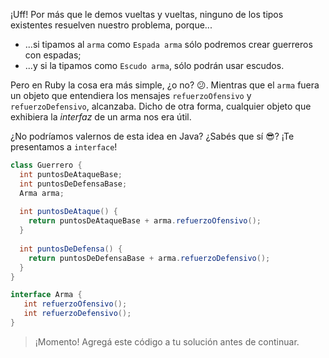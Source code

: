 ¡Uff! Por más que le demos vueltas y vueltas, ninguno de los tipos existentes resuelven nuestro problema, porque...

* ...si tipamos al `arma` como `Espada arma` sólo podremos crear guerreros con espadas;
* ...y si la tipamos como `Escudo arma`, sólo podrán usar escudos. 


Pero en Ruby la cosa era más simple, ¿o no? :confused:. Mientras que el `arma` fuera un objeto que entendiera los mensajes `refuerzoOfensivo` y `refuerzoDefensivo`, alcanzaba. Dicho de otra forma, cualquier objeto que exhibiera la _interfaz_ de un arma nos era útil.  

¿No podríamos valernos de esta idea en Java? ¿Sabés que sí :sunglasses:? ¡Te presentamos a `interface`!

```java
class Guerrero {
  int puntosDeAtaqueBase;
  int puntosDeDefensaBase;
  Arma arma;
  
  int puntosDeAtaque() {
    return puntosDeAtaqueBase + arma.refuerzoOfensivo();
  }
  
  int puntosDeDefensa() {
    return puntosDeDefensaBase + arma.refuerzoDefensivo();
  }
}

interface Arma {
   int refuerzoOfensivo();
   int refuerzoDefensivo();
}
```

> ¡Momento! Agregá este código a tu solución antes de continuar.  
> 

